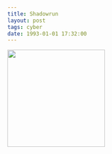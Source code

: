 ```yaml
---
title: Shadowrun
layout: post
tags: cyber
date: 1993-01-01 17:32:00
---
```

<img width="220" src="https://upload.wikimedia.org/wikipedia/en/thumb/2/2c/Shadowrun4A.jpg/240px-Shadowrun4A.jpg" />
